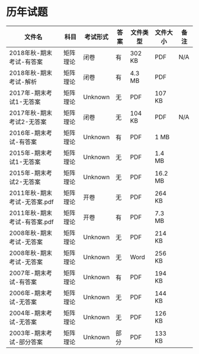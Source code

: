 # 历年试题

文件名|科目|考试形式|答案|文件类型|文件大小|备注
---|---|---|---|---|---|---
2018年秋-期末考试-有答案|矩阵理论|闭卷|有|302 KB|PDF|N/A
2018年秋-期末考试-解析|矩阵理论|闭卷|有|4.3 MB|PDF|
2017年-期末考试1-无答案|矩阵理论|Unknown|无|PDF|107 KB|
2017年秋-期末考试2-无答案|矩阵理论|闭卷|无|104 KB|PDF|N/A
2016年-期末考试-有答案|矩阵理论|Unknown|有|PDF|1 MB|
2015年-期末考试1-无答案|矩阵理论|Unknown|无|PDF|1.4 MB|
2015年-期末考试2-无答案|矩阵理论|Unknown|无|PDF|16.2 MB|
2011年秋-期末考试-无答案.pdf|矩阵理论|开卷|无|PDF|264 KB|
2011年秋-期末考试-有答案.pdf|矩阵理论|开卷|有|PDF|7.3 MB|
2008年秋-期末考试-无答案|矩阵理论|Unknown|无|PDF|214 KB|
2008年秋-期末考试-无答案|矩阵理论|Unknown|无|Word|256 KB|
2007年-期末考试-有答案|矩阵理论|Unknown|有|PDF|194 KB|
2006年-期末考试-无答案|矩阵理论|Unknown|无|PDF|144 KB|
2004年-期末考试-无答案|矩阵理论|Unknown|无|PDF|126 KB|
2003年-期末考试-部分答案|矩阵理论|Unknown|部分|PDF|133 KB|
